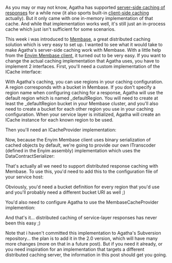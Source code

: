 As you may or may not know, Agatha has supported <a href="/blog/2010/06/using-agathas-server-side-caching/">server-side caching of responses</a> for a while now (it also sports built-in <a href="/blog/2010/08/using-agathas-client-side-caching/">client-side caching</a> actually). But it only came with one in-memory implementation of that cache. And while that implementation works well, it's still just an in-process cache which just isn't sufficient for some scenarios.

This week i was introduced to <a href="http://www.membase.org/">Membase</a>, a great distributed caching solution which is very easy to set up. I wanted to see what it would take to make Agatha's server-side caching work with Membase. With a little help from the <a href="http://memcached.enyim.com/">Enyim Membase client</a>, it turned out to be very easy.  If you want to change the actual caching implementation that Agatha uses, you have to implement 2 interfaces. First, you'll need a custom implementation of the ICache interface:

<script src="https://gist.github.com/3728632.js?file=s1.cs"></script>

With Agatha's caching, you can use regions in your caching configuration. A region corresponds with a bucket in Membase.  If you don't specify a region name when configuring caching for a response, Agatha will use the default region which is named _defaultRegion.  You will need to create at least the _defaultRegion bucket in your Membase cluster, and you'll also need to create a bucket for each other region you use in your caching configuration.  When your service layer is initialized, Agatha will create an ICache instance for each known region to be used. 

Then you'll need an ICacheProvider implementation:

<script src="https://gist.github.com/3728632.js?file=s2.cs"></script>

Now, because the Enyim Membase client uses binary serialization of cached objects by default, we're going to provide our own ITranscoder (defined in the Enyim assembly) implementation which uses the DataContractSerializer:

<script src="https://gist.github.com/3728632.js?file=s3.cs"></script>

That's actually all we need to support distributed response caching with Membase.  To use this, you'd need to add this to the configuration file of your service host:

<script src="https://gist.github.com/3728632.js?file=s4.xml"></script>

Obviously, you'd need a bucket definition for every region that you'd use and you'll probably need a different bucket URI as well ;)

You'd also need to configure Agatha to use the MembaseCacheProvider implemention:

<script src="https://gist.github.com/3728632.js?file=s5.cs"></script>

And that's it... distributed caching of service-layer responses has never been this easy ;)

Note that i haven't committed this implementation to Agatha's Subversion repository... the plan is to add it in the 2.0 version, which will have many more changes (more on that in a future post).  But if you need it already, or you need inspiration for an implementation that targets a different distributed caching server, the information in this post should get you going.